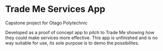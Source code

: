 Trade Me Services App
=====================
Capstone project for Otago Polytechnic

Developed as a proof of concept app to pitch to Trade Me showing how they could make services more effective.
This app is unfinished and is no way suitable for use, its sole purpose is to demo the possibilites.

